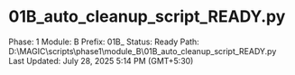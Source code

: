 # 01B_auto_cleanup_script_READY.py

Phase: 1
Module: B
Prefix: 01B_
Status: Ready
Path: D:\MAGIC\scripts\phase1\module_B\01B_auto_cleanup_script_READY.py
Last Updated: July 28, 2025 5:14 PM (GMT+5:30)